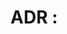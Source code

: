 # ADR <number>: <Title>

Date: <YYYY-MM-DD>

## Status
Proposed | Accepted | Superseded by ADR <#>

## Context
What is the issue that we are seeing?

## Decision
What is the change that we're proposing and/or doing?

## Consequences
What becomes easier or more difficult?

